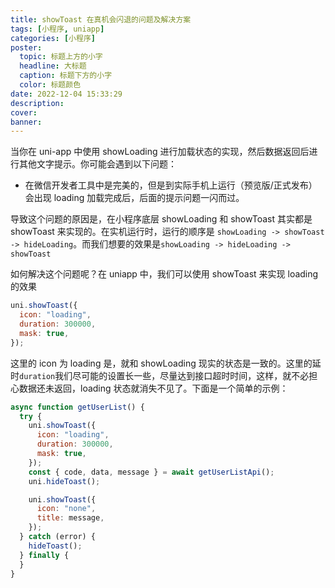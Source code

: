 ```yaml
---
title: showToast 在真机会闪退的问题及解决方案
tags: [小程序, uniapp]
categories: [小程序]
poster:
  topic: 标题上方的小字
  headline: 大标题
  caption: 标题下方的小字
  color: 标题颜色
date: 2022-12-04 15:33:29
description:
cover:
banner:
---
```


当你在 uni-app 中使用 showLoading 进行加载状态的实现，然后数据返回后进行其他文字提示。你可能会遇到以下问题：

- 在微信开发者工具中是完美的，但是到实际手机上运行（预览版/正式发布）会出现 loading 加载完成后，后面的提示问题一闪而过。

导致这个问题的原因是，在小程序底层 showLoading 和 showToast 其实都是 showToast 来实现的。在实机运行时，运行的顺序是 `showLoading -> showToast -> hideLoading`。而我们想要的效果是`showLoading -> hideLoading -> showToast`

如何解决这个问题呢？在 uniapp 中，我们可以使用 showToast 来实现 loading 的效果

```js
uni.showToast({
  icon: "loading",
  duration: 300000,
  mask: true,
});
```

这里的 icon 为 loading 是，就和 showLoading 现实的状态是一致的。这里的延时`duration`我们尽可能的设置长一些，尽量达到接口超时时间，这样，就不必担心数据还未返回，loading 状态就消失不见了。下面是一个简单的示例：

```js
async function getUserList() {
  try {
    uni.showToast({
      icon: "loading",
      duration: 300000,
      mask: true,
    });
    const { code, data, message } = await getUserListApi();
    uni.hideToast();

    uni.showToast({
      icon: "none",
      title: message,
    });
  } catch (error) {
    hideToast();
  } finally {
  }
}
```
